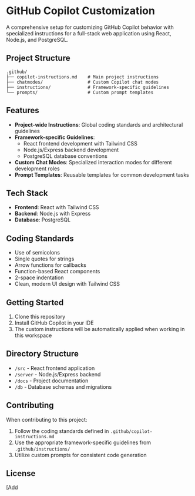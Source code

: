 # GitHub Copilot Customization

A comprehensive setup for customizing GitHub Copilot behavior with specialized instructions for a full-stack web application using React, Node.js, and PostgreSQL.

## Project Structure

```
.github/
├── copilot-instructions.md    # Main project instructions
├── chatmodes/                 # Custom Copilot chat modes
├── instructions/              # Framework-specific guidelines
└── prompts/                   # Custom prompt templates
```

## Features

- **Project-wide Instructions**: Global coding standards and architectural guidelines
- **Framework-specific Guidelines**:
  - React frontend development with Tailwind CSS
  - Node.js/Express backend development
  - PostgreSQL database conventions
- **Custom Chat Modes**: Specialized interaction modes for different development roles
- **Prompt Templates**: Reusable templates for common development tasks

## Tech Stack

- **Frontend**: React with Tailwind CSS
- **Backend**: Node.js with Express
- **Database**: PostgreSQL

## Coding Standards

- Use of semicolons
- Single quotes for strings
- Arrow functions for callbacks
- Function-based React components
- 2-space indentation
- Clean, modern UI design with Tailwind CSS

## Getting Started

1. Clone this repository
2. Install GitHub Copilot in your IDE
3. The custom instructions will be automatically applied when working in this workspace

## Directory Structure

- `/src` - React frontend application
- `/server` - Node.js/Express backend
- `/docs` - Project documentation
- `/db` - Database schemas and migrations

## Contributing

When contributing to this project:

1. Follow the coding standards defined in `.github/copilot-instructions.md`
2. Use the appropriate framework-specific guidelines from `.github/instructions/`
3. Utilize custom prompts for consistent code generation

## License

[Add